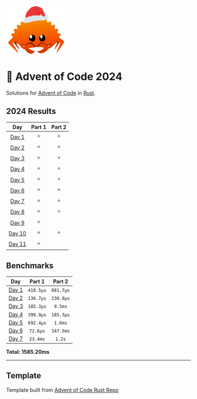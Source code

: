 <img src="./.assets/christmas_ferris.png" width="164">

# 🎄 Advent of Code 2024

Solutions for [Advent of Code](https://adventofcode.com/) in [Rust](https://www.rust-lang.org/).

<!--- advent_readme_stars table --->
## 2024 Results

| Day | Part 1 | Part 2 |
| :---: | :---: | :---: |
| [Day 1](https://adventofcode.com/2024/day/1) | ⭐ | ⭐ |
| [Day 2](https://adventofcode.com/2024/day/2) | ⭐ | ⭐ |
| [Day 3](https://adventofcode.com/2024/day/3) | ⭐ | ⭐ |
| [Day 4](https://adventofcode.com/2024/day/4) | ⭐ | ⭐ |
| [Day 5](https://adventofcode.com/2024/day/5) | ⭐ | ⭐ |
| [Day 6](https://adventofcode.com/2024/day/6) | ⭐ | ⭐ |
| [Day 7](https://adventofcode.com/2024/day/7) | ⭐ | ⭐ |
| [Day 8](https://adventofcode.com/2024/day/8) | ⭐ | ⭐ |
| [Day 9](https://adventofcode.com/2024/day/9) | ⭐ |   |
| [Day 10](https://adventofcode.com/2024/day/10) | ⭐ | ⭐ |
| [Day 11](https://adventofcode.com/2024/day/11) | ⭐ |   |
<!--- advent_readme_stars table --->

<!--- benchmarking table --->
## Benchmarks

| Day | Part 1 | Part 2 |
| :---: | :---: | :---:  |
| [Day 1](./src/bin/01.rs) | `418.5µs` | `881.7µs` |
| [Day 2](./src/bin/02.rs) | `136.7µs` | `230.8µs` |
| [Day 3](./src/bin/03.rs) | `185.3µs` | `9.5ms` |
| [Day 4](./src/bin/04.rs) | `399.9µs` | `185.3µs` |
| [Day 5](./src/bin/05.rs) | `692.4µs` | `1.6ms` |
| [Day 6](./src/bin/06.rs) | `72.6µs` | `347.5ms` |
| [Day 7](./src/bin/07.rs) | `23.4ms` | `1.2s` |

**Total: 1585.20ms**
<!--- benchmarking table --->

---

## Template

Template built from [Advent of Code Rust Repo](https://github.com/fspoettel/advent-of-code-rust)
